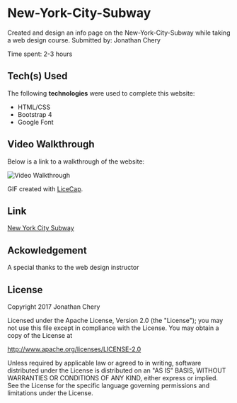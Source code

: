 # New-York-City-Subway

Created and design an info page on the New-York-City-Subway while taking a web design course.
Submitted by: Jonathan Chery

Time spent: 2-3 hours

## Tech(s) Used

The following **technologies** were used to complete this website:

* HTML/CSS
* Bootstrap 4
* Google Font

## Video Walkthrough 

Below is a link to a walkthrough of the website:

<img src= 'https://i.imgur.com/gbcncW7.gifv' title='Video Walkthrough' alt='Video Walkthrough' />

GIF created with [LiceCap](http://www.cockos.com/licecap/).

## Link 

<a href= 'http://cheryville.com/webdesign/finalProject/index.html'>New York City Subway</a>


## Ackowledgement

A special thanks to the web design instructor
    
## License

Copyright 2017 Jonathan Chery

Licensed under the Apache License, Version 2.0 (the "License");
you may not use this file except in compliance with the License.
You may obtain a copy of the License at

http://www.apache.org/licenses/LICENSE-2.0

Unless required by applicable law or agreed to in writing, software
distributed under the License is distributed on an "AS IS" BASIS,
WITHOUT WARRANTIES OR CONDITIONS OF ANY KIND, either express or implied.
See the License for the specific language governing permissions and
limitations under the License.
